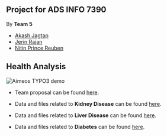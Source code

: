 ## Project for ADS INFO 7390

By **Team 5** 

* [Akash Jagtap](jagtap.ak@husky.neu.edu)
* [Jerin Rajan](rajan.j@husky.neu.edu)
* [Nitin Prince Reuben](reuben.n@husky.neu.edu)

## Health Analysis

![Aimeos TYPO3 demo](http://s3.amazonaws.com/e4healthinc/wp-content/uploads/2016/03/16130531/medical_medium.png)

* Team proposal can be found [here](https://github.com/NortheasternUniversityADS/Final-Project/blob/master/Health%20Analysis.pdf).

* Data and files related to **Kidney Disease** can be found [here](https://github.com/NortheasternUniversityADS/Final-Project/tree/master/Kidney%20Disease). 

* Data and files related to **Liver Disease** can be found [here](https://github.com/NortheasternUniversityADS/Final-Project/tree/master/Liver%20Disease).

* Data and files related to **Diabetes** can be found [here](https://github.com/NortheasternUniversityADS/Final-Project/tree/master/Diabetes).
